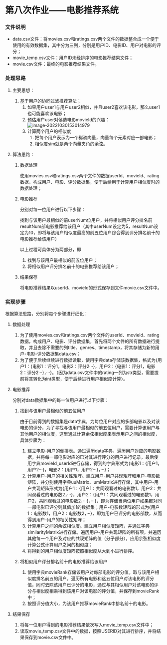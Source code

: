 # 第八次作业——电影推荐系统

### 文件说明

- data.csv文件：将movies.csv和ratings.csv两个文件的数据整合成一个便于使用的有效数据集，其中分为三列，分别是用户ID、电影ID、用户对电影的评分；
- movie_temp.csv文件：用户ID未经排序的电影推荐结果文件；
- movie.csv文件：最终的电影推荐结果文件。

### 处理思路

1. 主要思想：

   1. 基于用户的协同过滤推荐算法；
      1. 如果用户user1与用户user2相似，并且user2喜欢该电影，那么user1也可能喜欢该电影；
      2. 预估用户user对侯选电影movieId的兴趣：![image-20221030153014979](C:\Users\H\AppData\Roaming\Typora\typora-user-images\image-20221030153014979.png)
      3. 计算两个用户的相似度
         1. 把每个用户表示为一个稀疏向量，向量每个元素对应一部电影；
         2. 相似度sim就是两个向量夹角的余弦。

2. 算法思路：

   1. 数据处理

      使用movies.csv和ratings.csv两个文件的数据userId、movieId、rating数据，构成用户、电影、评分数据集，便于后续用于计算用户相似度时的数据处理；

   2. 电影推荐

      分别对每一位用户进行以下步骤：

      ​	找到与该用户最相似的前userNum位用户，并将相似用户评分排名前resultNum部电影推荐给该用户（其中userNum设定为5，resultNum设定为10，即将与该用户相似度最高的前五位用户综合得到评分排名前十的电影推荐给该用户）

      以上过程可具体分为两部分，即

      1. 找到与该用户最相似的前五位用户；
      2. 将相似用户评分排名前十的电影推荐给该用户；

   3. 结果保存

      将电影推荐结果以userId、movieId的形式保存到文件movie.csv文件中。

### 实现步骤

根据算法思路，分别将每个步骤进行细化：

1. 数据处理

   1. 为了使用movies.csv和ratings.csv两个文件的userId、movieId、rating数据，构成用户、电影、评分数据集，首先将两个文件的所有数据进行提取，并且去除不需要的列title、genres、timestamp，将其存储为新的用户-电影-评分数据集data.csv；
   2. 为了便于后续继续进行数据读取，使用字典data存储该数据集，格式为{用户1：{电影1：评分1，电影2：评分2···}，用户2：{电影1：评分1，电影2：评分2···}，···}。（因为data.csv文件中的rating一列为str类型，需要提前将其转化为int类型，便于后续进行用户相似度计算）。

2. 电影推荐

   分别对data数据集中的每一位用户进行以下步骤：

   1. 找到与该用户最相似的前五位用户

      由于目前得到的数据集是data字典，为每位用户对应的多部电影以及对该电影的评分，为了寻找与该用户最相似的前五位用户，需要计算该用户与其他用户的相似度，这里通过计算余弦相似度来表示用户之间的相似度，具体步骤为：

      1. 建立电影-用户的倒排表。通过遍历data字典，遍历用户对应的电影数据，并将每一部电影对应的已对其进行评分的用户进行记录，最后使用字典movieId_userId进行存储，得到的字典形式为{电影1：{用户1，用户2···}，电影2：{用户1，用户2···}，···}；
      2. 计算用户-用户的相关性矩阵。建立用户-用户共现矩阵和用户-电影数矩阵，并分别使用字典uuMatrix、umMatrix进行存储，其中用户-用户共现矩阵形式为{用户1：{用户1：共同观看过的电影数1，用户2：共同观看过的电影数2，···}，用户2：{用户1：共同观看过的电影数1，用户2，共同观看过的电影数2，···}，···}，即为存储当两位用户如果都对同一部电影已评分则其值加1的数据集；用户-电影数矩阵的形式为{用户1：电影数1，用户2：电影数2，···}，即为用户已评分的电影部数，从而得到用户-用户的相关性矩阵；
      3. 计算用户之间的余弦相似度。建立用户相似度矩阵，并通过字典similarityMatrix进行存储。遍历用户-用户共现矩阵的所有项，并遍历其他每一个用户及对应的共现矩阵的值（分子部分），应用余弦相似度计算公式计算用户之间的相似度；
      4. 将得到的用户相似度矩阵按照相似度从大到小进行排序。

   2. 将相似用户评分排名前十的电影推荐给该用户

      1. 使用字典movieRank存储该用户对每部电影的评分值。取与该用户相似度排名前五的用户，遍历所有电影和这五位用户对该电影的评分值，同时去除该用户已评分的电影，通过与其相似用户对该电影的评分与相似度相乘得到该用户对该电影的评分值，并保存到movieRank中；
      2. 按照评分值大小，为该用户推荐movieRank中排名前十的电影。

3. 结果保存

   1. 将每一位用户得到的电影推荐结果依次写入movie_temp.csv文件中；
   2. 读取movie_temp.csv文件中的数据，按照USERID对其进行排序，并将结果保存到movie.csv文件中。

   